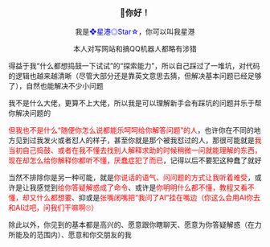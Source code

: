 ### <p align="center">👋你好！</p>

<p align="center">我是<font color="blue">❖星港◎Star☆</font>，你可以叫我星港</p>

<p align="center">本人对写网站和搞QQ机器人都略有涉猎</p>

得益于我“什么都想捣鼓一下试试”的“探索能力”，所以自己踩过了一堆坑，对代码的逻辑也越来越清晰（尽管大部分还是靠英文意思去猜，但解决基本问题已经足够了），自然也能解决不少小问题

我不是什么大佬，更算不上大佬，所以我是可以理解新手会有踩坑的问题并乐于帮你解决问题的

<font color="red">但我也不是什么“随便你怎么说都能乐呵呵给你解答问题”的人</font>，也许你在不同的地方见到过我发火或者怼人的样子，甚至你就是那个被我怼过的人，那很可能就是<font color="red">我当初自己捣鼓、或者在我不懂去找别人解释求助的时候稍微一问就能理解的东西，现在却怎么给你解释你都听不懂，厌蠢症犯了而已</font>，记得以后不要犯这种蠢了就好

当然不排除你是另一种可能，就是<font color="red">你说话的语气、问问题的方式让我听着难受</font>，或许是让我感觉到<font color="red">给你答疑解惑成了命令</font>、或许是<font color="red">你明明什么都不懂，教程又看不懂，却又什么都想要</font>、抑或是<font color="red">张嘴闭嘴把“我问了AI”挂在嘴边（你这么会用AI你去和AI过吧，问我们干嘛啊🙄）</font>

除此以外，你见到的基本都是高兴的、愿意跟你瞎聊天、愿意为你答疑解惑（在力所能及的范围内）、愿意和你交朋友的我
